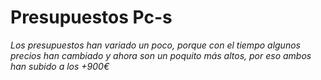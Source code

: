 # Presupuestos Pc-s

*Los presupuestos han variado un poco, porque con el tiempo algunos precios han cambiado y ahora son un poquito más altos, por eso ambos han subido a los +900€*

